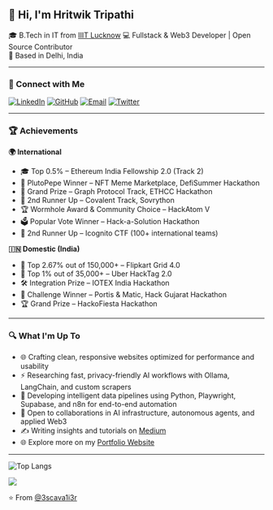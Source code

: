 ## 👋 Hi, I'm Hritwik Tripathi

🎓 B.Tech in IT from [IIIT Lucknow](https://iiitl.ac.in/)
💻 Fullstack & Web3 Developer | Open Source Contributor  
📍 Based in Delhi, India

---

### 🔗 Connect with Me

[![LinkedIn](https://img.icons8.com/fluency/25/linkedin.png)](https://www.linkedin.com/in/hritwikt)  [![GitHub](https://img.icons8.com/fluency/25/github.png)](https://github.com/3scava1i3r)  [![Email](https://img.icons8.com/fluency/25/gmail.png)](mailto:tripathi.hritwik@gmail.com)  [![Twitter](https://img.icons8.com/fluency/25/twitter.png)](https://twitter.com/0xHritwik)

---

### 🏆 Achievements

**🌍 International**

- 🎓 Top 0.5% – Ethereum India Fellowship 2.0 (Track 2)
- 🏅 PlutoPepe Winner – NFT Meme Marketplace, DefiSummer Hackathon
- 🥇 Grand Prize – Graph Protocol Track, ETHCC Hackathon
- 🥈 2nd Runner Up – Covalent Track, Sovrython
- 🏆 Wormhole Award & Community Choice – HackAtom V
- 🗳️ Popular Vote Winner – Hack-a-Solution Hackathon
- 🥉 2nd Runner Up – Icognito CTF (100+ international teams)

**🇮🇳 Domestic (India)**

- 🧠 Top 2.67% out of 150,000+ – Flipkart Grid 4.0
- 🧠 Top 1% out of 35,000+ – Uber HackTag 2.0
- 🛠️ Integration Prize – IOTEX India Hackathon
- 🥇 Challenge Winner – Portis & Matic, Hack Gujarat Hackathon
- 🏆 Grand Prize – HackoFiesta Hackathon



---

### 🔍 What I'm Up To

- 🌐 Crafting clean, responsive websites optimized for performance and usability
- ⚡ Researching fast, privacy-friendly AI workflows with Ollama, LangChain, and custom scrapers
- 🧩 Developing intelligent data pipelines using Python, Playwright, Supabase, and n8n for end-to-end automation
- 🤝 Open to collaborations in AI infrastructure, autonomous agents, and applied Web3
- ✍️ Writing insights and tutorials on [Medium](https://medium.com/@joichiro.sai)
- 🌐 Explore more on my [Portfolio Website](https://hritwik.netlify.app)

---

![Top Langs](https://github-readme-stats.vercel.app/api/top-langs/?username=3scava1i3r&langs_count=6&theme=tokyonight)

<!-- Visitor Count -->
![](https://komarev.com/ghpvc/?username=3scava1i3r)

⭐️ From [@3scava1i3r](https://github.com/3scava1i3r)
